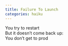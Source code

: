```yaml
---
title: Failure To Launch
categories: haiku
---
```

You try to restart  
But it doesn’t come back up:  
You don’t get to prod